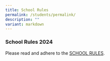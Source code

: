 ```yaml
---
title: School Rules
permalink: /students/permalink/
description: ""
variant: markdown
---
```

### School Rules 2024

Please read and adhere to the [SCHOOL RULES](/files/school%20rules_updated%20may2023.pdf).